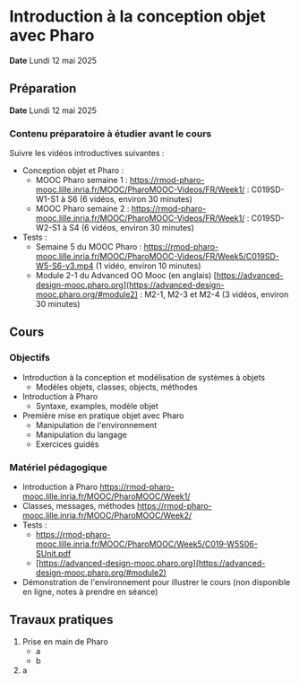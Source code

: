 # Introduction à la conception objet avec Pharo
**Date** Lundi 12 mai 2025

## Préparation 

**Date** Lundi 12 mai 2025

### Contenu préparatoire à étudier **avant** le cours

Suivre les vidéos introductives suivantes :

- Conception objet et Pharo :
    - MOOC Pharo semaine 1 : https://rmod-pharo-mooc.lille.inria.fr/MOOC/PharoMOOC-Videos/FR/Week1/ : C019SD-W1-S1 à S6 (6 vidéos, environ 30 minutes)  
    - MOOC Pharo semaine 2 : https://rmod-pharo-mooc.lille.inria.fr/MOOC/PharoMOOC-Videos/FR/Week1/ : C019SD-W2-S1 à S4 (6 vidéos, environ 30 minutes)  
- Tests : 
    - Semaine 5 du MOOC Pharo : https://rmod-pharo-mooc.lille.inria.fr/MOOC/PharoMOOC-Videos/FR/Week5/C019SD-W5-S6-v3.mp4 (1 vidéo, environ 10 minutes)
    - Module 2-1 du Advanced OO Mooc (en anglais) [https://advanced-design-mooc.pharo.org](https://advanced-design-mooc.pharo.org/#module2) : M2-1, M2-3 et M2-4 (3 vidéos, environ 30 minutes)
    

## Cours

### Objectifs

- Introduction à la conception et modélisation de systèmes à objets
    - Modèles objets, classes, objects, méthodes
- Introduction à Pharo
    - Syntaxe, examples, modèle objet
- Première mise en pratique objet avec Pharo
    - Manipulation de l'environnement
    - Manipulation du langage
    - Exercices guidés

### Matériel pédagogique

- Introduction à Pharo https://rmod-pharo-mooc.lille.inria.fr/MOOC/PharoMOOC/Week1/
- Classes, messages, méthodes https://rmod-pharo-mooc.lille.inria.fr/MOOC/PharoMOOC/Week2/
- Tests :
    - https://rmod-pharo-mooc.lille.inria.fr/MOOC/PharoMOOC/Week5/C019-W5S06-SUnit.pdf
    - [https://advanced-design-mooc.pharo.org](https://advanced-design-mooc.pharo.org/#module2)
- Démonstration de l'environnement pour illustrer le cours (non disponible en ligne, notes à prendre en séance)


## Travaux pratiques

1) Prise en main de Pharo
    - a
    - b
2) a 
